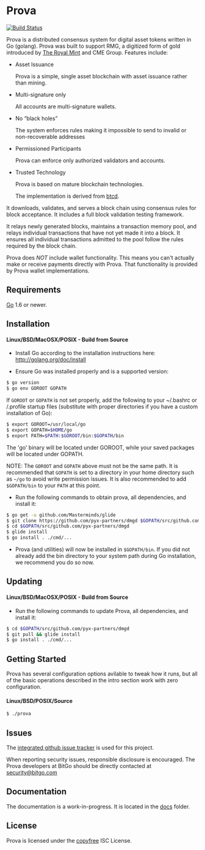 Prova
====

[![Build Status](https://travis-ci.org/BitGo/prova.svg?branch=master)](https://travis-ci.org/BitGo/prova?branch=master)

Prova is a distributed consensus system for digital asset tokens written in Go (golang).
Prova was built to support RMG, a digitized form of gold introduced by [The Royal Mint](http://www.royalmint.com/rmg)
and CME Group.  Features include:

 * Asset Issuance

   Prova is a simple, single asset blockchain with asset issuance rather than mining.

 * Multi-signature only

   All accounts are multi-signature wallets.

 * No “black holes”

   The system enforces rules making it impossible to send to invalid or non-recoverable addresses

 * Permissioned Participants

   Prova can enforce only authorized validators and accounts.

 * Trusted Technology

   Prova is based on mature blockchain technologies.

   The implementation is derived from [btcd](https://github.com/btcsuite/btcd).

It downloads, validates, and serves a block chain using consensus rules for block acceptance.  It includes a full block validation testing framework.

It relays newly generated blocks, maintains a transaction memory pool, and
relays individual transactions that have not yet made it into a block.  It
ensures all individual transactions admitted to the pool follow the rules
required by the block chain.

Prova does *NOT* include wallet functionality.  This means you can't actually make or receive payments directly with Prova.  That functionality is provided by Prova wallet implementations.

## Requirements

[Go](http://golang.org) 1.6 or newer.

## Installation

#### Linux/BSD/MacOSX/POSIX - Build from Source

- Install Go according to the installation instructions here:
  http://golang.org/doc/install

- Ensure Go was installed properly and is a supported version:

```bash
$ go version
$ go env GOROOT GOPATH
```

If `GOROOT` or `GOPATH` is not set properly, add the following to your ~/.bashrc or /.profile startup files (substitute with proper directories if you have a custom installation of Go):

```bash
$ export GOROOT=/usr/local/go
$ export GOPATH=$HOME/go
$ export PATH=$PATH:$GOROOT/bin:$GOPATH/bin
```

The 'go' binary will be located under GOROOT, while your saved packages will be located under GOPATH.

NOTE: The `GOROOT` and `GOPATH` above must not be the same path.  It is
recommended that `GOPATH` is set to a directory in your home directory such as
`~/go` to avoid write permission issues.  It is also recommended to add
`$GOPATH/bin` to your `PATH` at this point.

- Run the following commands to obtain prova, all dependencies, and install it:

```bash
$ go get -u github.com/Masterminds/glide
$ git clone https://github.com/pyx-partners/dmgd $GOPATH/src/github.com/pyx-partners/dmgd
$ cd $GOPATH/src/github.com/pyx-partners/dmgd
$ glide install
$ go install . ./cmd/...
```

- Prova (and utilities) will now be installed in ```$GOPATH/bin```.  If you did
  not already add the bin directory to your system path during Go installation,
  we recommend you do so now.

## Updating

#### Linux/BSD/MacOSX/POSIX - Build from Source

- Run the following commands to update Prova, all dependencies, and install it:

```bash
$ cd $GOPATH/src/github.com/pyx-partners/dmgd
$ git pull && glide install
$ go install . ./cmd/...
```

## Getting Started

Prova has several configuration options avilable to tweak how it runs, but all
of the basic operations described in the intro section work with zero
configuration.

#### Linux/BSD/POSIX/Source

```bash
$ ./prova
```

## Issues

The [integrated github issue tracker](https://github.com/pyx-partners/dmgd/issues)
is used for this project.

When reporting security issues, responsible disclosure is encouraged. The Prova developers at BitGo should be directly contacted at security@bitgo.com

## Documentation

The documentation is a work-in-progress.  It is located in the [docs](https://github.com/pyx-partners/dmgd/tree/master/docs) folder.

## License

Prova is licensed under the [copyfree](http://copyfree.org) ISC License.
